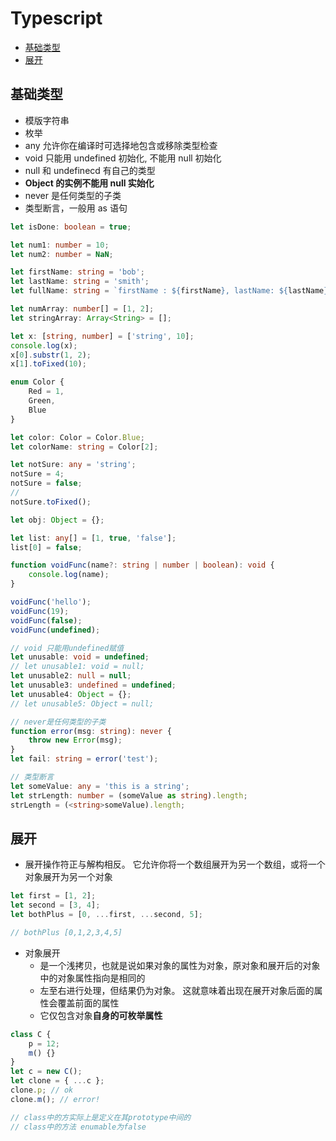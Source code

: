 # Typescript

-   [基础类型](#基础类型)
-   [展开](#展开)

## 基础类型

-   模版字符串
-   枚举
-   any 允许你在编译时可选择地包含或移除类型检查
-   void 只能用 undefined 初始化, 不能用 null 初始化
-   null 和 undefinecd 有自己的类型
-   **Object 的实例不能用 null 实始化**
-   never 是任何类型的子类
-   类型断言，一般用 as 语句

```ts
let isDone: boolean = true;

let num1: number = 10;
let num2: number = NaN;

let firstName: string = 'bob';
let lastName: string = 'smith';
let fullName: string = `firstName : ${firstName}, lastName: ${lastName}`;

let numArray: number[] = [1, 2];
let stringArray: Array<String> = [];

let x: [string, number] = ['string', 10];
console.log(x);
x[0].substr(1, 2);
x[1].toFixed(10);

enum Color {
    Red = 1,
    Green,
    Blue
}

let color: Color = Color.Blue;
let colorName: string = Color[2];

let notSure: any = 'string';
notSure = 4;
notSure = false;
//
notSure.toFixed();

let obj: Object = {};

let list: any[] = [1, true, 'false'];
list[0] = false;

function voidFunc(name?: string | number | boolean): void {
    console.log(name);
}

voidFunc('hello');
voidFunc(19);
voidFunc(false);
voidFunc(undefined);

// void 只能用undefined赋值
let unusable: void = undefined;
// let unusable1: void = null;
let unusable2: null = null;
let unusable3: undefined = undefined;
let unusable4: Object = {};
// let unusable5: Object = null;

// never是任何类型的子类
function error(msg: string): never {
    throw new Error(msg);
}
let fail: string = error('test');

// 类型断言
let someValue: any = 'this is a string';
let strLength: number = (someValue as string).length;
strLength = (<string>someValue).length;
```

## 展开

-   展开操作符正与解构相反。 它允许你将一个数组展开为另一个数组，或将一个对象展开为另一个对象

```ts
let first = [1, 2];
let second = [3, 4];
let bothPlus = [0, ...first, ...second, 5];

// bothPlus [0,1,2,3,4,5]
```

-   对象展开
    -   是一个浅拷贝，也就是说如果对象的属性为对象，原对象和展开后的对象中的对象属性指向是相同的
    -   左至右进行处理，但结果仍为对象。 这就意味着出现在展开对象后面的属性会覆盖前面的属性
    -   它仅包含对象**自身的可枚举属性**

```ts
class C {
    p = 12;
    m() {}
}
let c = new C();
let clone = { ...c };
clone.p; // ok
clone.m(); // error!

// class中的方实际上是定义在其prototype中间的
// class中的方法 enumable为false
```

